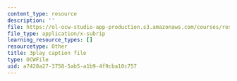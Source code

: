```yaml
---
content_type: resource
description: ''
file: https://ol-ocw-studio-app-production.s3.amazonaws.com/courses/res-3-002-collaborative-design-and-creative-expression-with-arduino-microcontrollers-january-iap-2017/a7428a2737585ab5a1b94f9cba10c757_kk55qwgSXcA.vtt
file_type: application/x-subrip
learning_resource_types: []
resourcetype: Other
title: 3play caption file
type: OCWFile
uid: a7428a27-3758-5ab5-a1b9-4f9cba10c757
---
```

